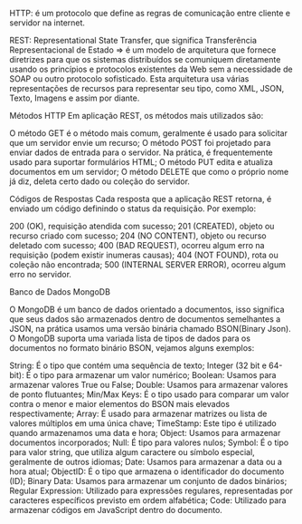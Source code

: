 HTTP: é um protocolo que define as regras de comunicação entre cliente e servidor na internet.

REST: Representational State Transfer, que significa Transferência Representacional de Estado => é um modelo 
de arquitetura que fornece diretrizes para que os sistemas distribuídos se comuniquem diretamente 
usando os princípios e protocolos existentes da Web sem a necessidade de SOAP ou outro protocolo sofisticado.
Esta arquitetura usa várias representações de recursos para representar seu tipo, como XML, JSON, Texto, 
Imagens e assim por diante.

Métodos HTTP
Em aplicação REST, os métodos mais utilizados são:

O método GET é o método mais comum, geralmente é usado para solicitar que um servidor envie um recurso;
O método POST foi projetado para enviar dados de entrada para o servidor. Na prática, é frequentemente usado 
para suportar formulários HTML;
O método PUT edita e atualiza documentos em um servidor;
O método DELETE que como o próprio nome já diz, deleta certo dado ou coleção do servidor.


Códigos de Respostas
Cada resposta que a aplicação REST retorna, é enviado um código definindo o status da requisição. 
Por exemplo:

200 (OK), requisição atendida com sucesso;
201 (CREATED), objeto ou recurso criado com sucesso;
204 (NO CONTENT), objeto ou recurso deletado com sucesso;
400 (BAD REQUEST), ocorreu algum erro na requisição (podem existir inumeras causas);
404 (NOT FOUND), rota ou coleção não encontrada;
500 (INTERNAL SERVER ERROR), ocorreu algum erro no servidor.


Banco de Dados MongoDB

O MongoDB é um banco de dados orientado a documentos, isso significa que seus dados 
são armazenados dentro de documentos semelhantes a JSON, na prática usamos uma versão 
binária chamado BSON(Binary Json). O MongoDB suporta uma variada lista de tipos de dados 
para os documentos no formato binário BSON, vejamos alguns exemplos:

String: É o tipo que contém uma sequência de texto;
Integer (32 bit e 64-bit): É o tipo para armazenar um valor numérico;
Boolean: Usamos para armazenar valores True ou False;
Double: Usamos para armazenar valores de ponto flutuantes;
Min/Max Keys: É o tipo usado para comparar um valor contra o menor e maior elementos do BSON mais elevados respectivamente;
Array: É usado para armazenar matrizes ou lista de valores múltiplos em uma única chave;
TimeStamp: Este tipo é utilizado quando armazenamos uma data e hora;
Object: Usamos para armazenar documentos incorporados;
Null: É tipo para valores nulos;
Symbol: É o tipo para valor string, que utiliza algum caractere ou símbolo especial, geralmente de outros idiomas;
Date: Usamos para armazenar a data ou a hora atual;
ObjectID: É o tipo que armazena o identificador do documento (ID);
Binary Data: Usamos para armazenar um conjunto de dados binários;
Regular Expression: Utilizado para expressões regulares, representadas por caracteres específicos previsto em ordem alfabética;
Code: Utilizado para armazenar códigos em JavaScript dentro do documento.



